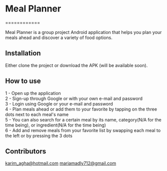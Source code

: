 # Meal Planner
============

Meal Planner is a group project Android application that helps you plan your meals ahead and discover a variety of food options.


## Installation

Either clone the project or download the APK (will be available soon).


## How to use

1 - Open up the application<br/>
2 - Sign-up through Google or with your own e-mail and password<br/>
3 - Login using Google or your e-mail and password<br/>
4 - Plan meals ahead or add them to your favorite by tapping on the three dots next to each meal's name<br/>
5 - You can also search for a certain meal by its name, category(N/A for the time being), or ingredient(N/A for the time being)<br/>
6 - Add and remove meals from your favorite list by swapping each meal to the left or by pressing the 3 dots


## Contributors

karim_agha@hotmail.com
mariamadly712@gmail.com

